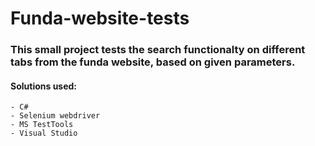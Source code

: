 # Funda-website-tests

### This small project tests the search functionalty on different tabs from the funda website, based on given parameters.

#### Solutions used:
    - C#
    - Selenium webdriver
    - MS TestTools
    - Visual Studio